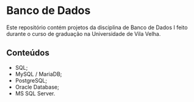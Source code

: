# Banco de Dados
Este repositório contém projetos da disciplina de Banco de Dados I feito durante o curso de graduação na Universidade de Vila Velha. 


## Conteúdos
- SQL;
- MySQL / MariaDB;
- PostgreSQL;
- Oracle Database;
- MS SQL Server.
